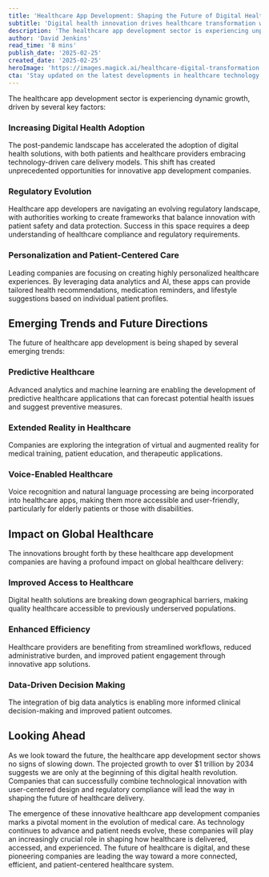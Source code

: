 ```yaml
---
title: 'Healthcare App Development: Shaping the Future of Digital Health'
subtitle: 'Digital health innovation drives healthcare transformation with $1T market projection by 2034'
description: 'The healthcare app development sector is experiencing unprecedented growth, driven by increasing digital health adoption, evolving regulations, and focus on personalized care. With emerging trends in predictive healthcare, extended reality, and voice enablement, the industry is projected to reach $1T by 2034.'
author: 'David Jenkins'
read_time: '8 mins'
publish_date: '2025-02-25'
created_date: '2025-02-25'
heroImage: 'https://images.magick.ai/healthcare-digital-transformation.jpg'
cta: 'Stay updated on the latest developments in healthcare technology by following us on LinkedIn. Join our community of healthcare innovators and technology enthusiasts shaping the future of digital health.'
---
```


The healthcare app development sector is experiencing dynamic growth, driven by several key factors:

### Increasing Digital Health Adoption

The post-pandemic landscape has accelerated the adoption of digital health solutions, with both patients and healthcare providers embracing technology-driven care delivery models. This shift has created unprecedented opportunities for innovative app development companies.

### Regulatory Evolution

Healthcare app developers are navigating an evolving regulatory landscape, with authorities working to create frameworks that balance innovation with patient safety and data protection. Success in this space requires a deep understanding of healthcare compliance and regulatory requirements.

### Personalization and Patient-Centered Care

Leading companies are focusing on creating highly personalized healthcare experiences. By leveraging data analytics and AI, these apps can provide tailored health recommendations, medication reminders, and lifestyle suggestions based on individual patient profiles.

## Emerging Trends and Future Directions

The future of healthcare app development is being shaped by several emerging trends:

### Predictive Healthcare

Advanced analytics and machine learning are enabling the development of predictive healthcare applications that can forecast potential health issues and suggest preventive measures.

### Extended Reality in Healthcare

Companies are exploring the integration of virtual and augmented reality for medical training, patient education, and therapeutic applications.

### Voice-Enabled Healthcare

Voice recognition and natural language processing are being incorporated into healthcare apps, making them more accessible and user-friendly, particularly for elderly patients or those with disabilities.

## Impact on Global Healthcare

The innovations brought forth by these healthcare app development companies are having a profound impact on global healthcare delivery:

### Improved Access to Healthcare

Digital health solutions are breaking down geographical barriers, making quality healthcare accessible to previously underserved populations.

### Enhanced Efficiency

Healthcare providers are benefiting from streamlined workflows, reduced administrative burden, and improved patient engagement through innovative app solutions.

### Data-Driven Decision Making

The integration of big data analytics is enabling more informed clinical decision-making and improved patient outcomes.

## Looking Ahead

As we look toward the future, the healthcare app development sector shows no signs of slowing down. The projected growth to over $1 trillion by 2034 suggests we are only at the beginning of this digital health revolution. Companies that can successfully combine technological innovation with user-centered design and regulatory compliance will lead the way in shaping the future of healthcare delivery.

The emergence of these innovative healthcare app development companies marks a pivotal moment in the evolution of medical care. As technology continues to advance and patient needs evolve, these companies will play an increasingly crucial role in shaping how healthcare is delivered, accessed, and experienced. The future of healthcare is digital, and these pioneering companies are leading the way toward a more connected, efficient, and patient-centered healthcare system.